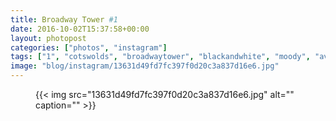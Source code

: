 ```yaml
---
title: Broadway Tower #1
date: 2016-10-02T15:37:58+00:00
layout: photopost
categories: ["photos", "instagram"]
tags: ["1", "cotswolds", "broadwaytower", "blackandwhite", "moody", "averybritishroadtrip"]
image: "blog/instagram/13631d49fd7fc397f0d20c3a837d16e6.jpg"
---
```


<figure class="photo photo--square">
  {{< img src="13631d49fd7fc397f0d20c3a837d16e6.jpg" alt="" caption="" >}}

</figure>


